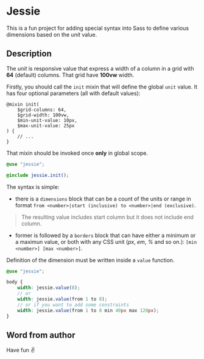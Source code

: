 # Jessie

This is a fun project for adding special syntax into Sass to define various dimensions based on the _unit_ value.

## Description

The _unit_ is responsive value that express a width of a column in a grid with **64** (default) columns. That grid have **100vw** width.

Firstly, you should call the `init` mixin that will define the global `unit` value. It has four optional parameters (all with default values):

```
@mixin init(
	$grid-columns: 64,
	$grid-width: 100vw,
	$min-unit-value: 10px,
	$max-unit-value: 25px
) {
	// ...
}
```

That mixin should be invoked once **only** in global scope.

```scss
@use "jessie";

@include jessie.init();
```

The syntax is simple:

- there is a `dimensions` block that can be a count of the units or range in format `from <number>|start (inclusive) to <number>|end (exclusive)`.

> The resulting value includes start column but it does not include end column.

- former is followed by a `borders` block that can have either a minimum or a maximun value, or both with any CSS unit (_px_, _em_, _%_ and so on.): `[min <number>] [max <number>]`.

Definition of the dimension must be written inside a `value` function.

```scss
@use "jessie";

body {
	width: jessie.value(8);
	// or
	width: jessie.value(from 1 to 8);
	// or if you want to add some constraints
	width: jessie.value(from 1 to 8 min 40px max 120px);
}
```

## Word from author

Have fun ✌️
